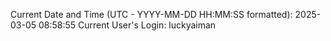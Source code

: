 Current Date and Time (UTC - YYYY-MM-DD HH:MM:SS formatted): 2025-03-05 08:58:55
Current User's Login: luckyaiman
